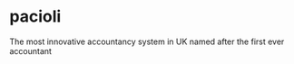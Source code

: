 pacioli
=======

The most innovative accountancy system in UK named after the first ever accountant
